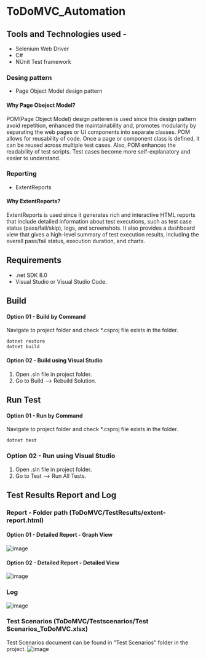 # ToDoMVC_Automation
## Tools and Technologies used - 
* Selenium Web Driver
* C#
* NUnit Test framework

### Desing pattern
* Page Object Model design pattern

#### Why Page Obeject Model? 
POM(Page Object Model) design patteren is used since this design pattern avoid repetition, enhanced the maintainability and, promotes modularity by separating the web pages or UI components into separate classes. POM allows for reusability of code. Once a page or component class is defined, it can be reused across multiple test cases. Also, POM enhances the readability of test scripts. Test cases become more self-explanatory and easier to understand.

### Reporting
* ExtentReports

#### Why ExtentReports? 
ExtentReports is used since it generates rich and interactive HTML reports that include detailed information about test executions, such as test case status (pass/fail/skip), logs, and screenshots. It also provides a dashboard view that gives a high-level summary of test execution results, including the overall pass/fail status, execution duration, and charts.

## Requirements
* .net SDK 8.0
* Visual Studio or Visual Studio Code.

## Build
#### Option 01 - Build by Command
Navigate to project folder and check *.csproj file exists in the folder. 

``` 
dotnet restore 
dotnet build
```

#### Option 02 - Build using Visual Studio
1. Open .sln file in project folder.
2. Go to Build --> Rebuild Solution.

## Run Test
#### Option 01 - Run by Command
Navigate to project folder and check *.csproj file exists in the folder. 

```  
dotnet test

```
### Option 02 - Run using Visual Studio
1. Open .sln file in project folder.
2. Go to Test --> Run All Tests.

## Test Results Report and Log

### Report - Folder path (ToDoMVC/TestResults/extent-report.html)
#### Option 01 - Detailed Report - Graph View
![image](https://github.com/Nike-KG/ToDoMVC_Automation/assets/134206700/0b7840b1-19de-409e-b9bb-68c9f517fc9f)

#### Option 02 - Detailed Report - Detailed View
![image](https://github.com/Nike-KG/ToDoMVC_Automation/assets/134206700/3c46d9a3-ca8f-40cf-993f-b308e14c92de)

### Log
![image](https://github.com/Nike-KG/ToDoMVC_Automation/assets/134206700/be36cf96-e5f9-4d34-a778-147cf7042ba3)



### Test Scenarios (ToDoMVC/Testscenarios/Test Scenarios_ToDoMVC.xlsx)
Test Scenarios document can be found in "Test Scenarios" folder in the project.
![image](https://github.com/Nike-KG/ToDoMVC_Automation/assets/134206700/2dfcb687-8815-45fc-b244-0fa5c7e641b9)
